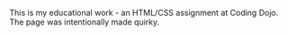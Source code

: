 This is my educational work - an HTML/CSS assignment at Coding Dojo. The page was intentionally made quirky.